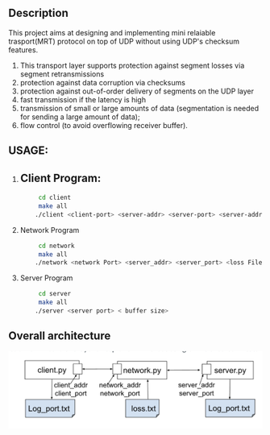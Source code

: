 ## Description
This project aims at  designing and implementing mini relaiable trasport(MRT) protocol on top of UDP without using UDP's checksum features.
1. This transport layer supports protection against segment losses via segment retransmissions
2. protection against data corruption via checksums 
3. protection against out-of-order delivery of segments on the UDP layer 
4. fast transmission if the latency is high
5. transmission of small or large amounts of data (segmentation is needed for sending a large amount of data);
6. flow control (to avoid overflowing receiver buffer).

## USAGE:
1. Client Program:
    - 
    ```bash
         cd client
         make all
        ./client <client-port> <server-addr> <server-port> <server-address>
    ```
2. Network Program
    ```bash
         cd network
         make all
        ./network <network Port> <server_addr> <server_port> <loss File>
    ```
3. Server Program
    ```bash
         cd server
         make all
        ./server <server port> < buffer size>
    ```
## Overall architecture
![Architecture Diagram](./arch.png)




